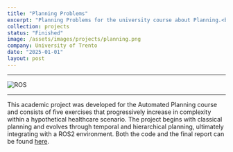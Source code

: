 ```yaml
---
title: "Planning Problems"
excerpt: "Planning Problems for the university course about Planning.<br/>"
collection: projects
status: "Finished"
image: /assets/images/projects/planning.png
company: University of Trento
date: "2025-01-01"
layout: post
---
```


---

![ROS](https://img.shields.io/badge/ros-%230A0FF9.svg?style=flat&logo=ros&logoColor=white)

---

This academic project was developed for the Automated Planning course and consists of five exercises that progressively increase in complexity within a hypothetical healthcare scenario. The project begins with classical planning and evolves through temporal and hierarchical planning, ultimately integrating with a ROS2 environment. Both the code and the final report can be found [here](https://github.com/DarioTortorici/Planning-project).
